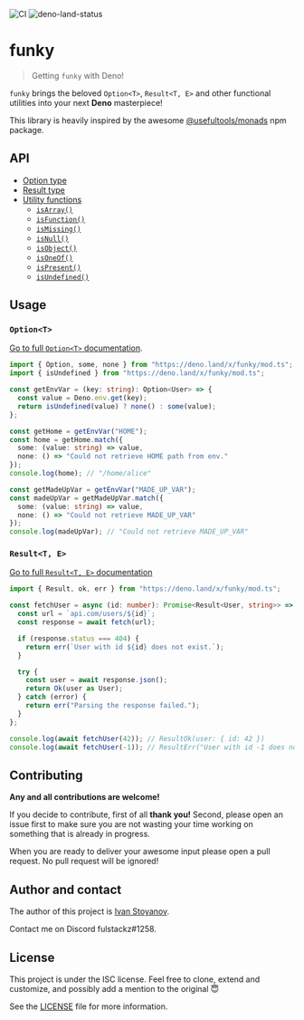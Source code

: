 ![CI](https://github.com/ful-stackz/funky/workflows/CI/badge.svg?branch=master)
![deno-land-status](https://img.shields.io/badge/deno.land%2Fx%2Ffunky-awaiting%20approval-yellow?style=flat&logo=deno&link=https://github.com/denoland/deno_website2/pull/823)

# funky

> Getting `funky` with Deno!

`funky` brings the beloved `Option<T>`, `Result<T, E>` and other functional 
utilities into your next **Deno** masterpiece!

This library is heavily inspired by the awesome
[@usefultools/monads](https://www.npmjs.com/package/@usefultools/monads) npm package.

## API

- [Option type](./lib/option)
- [Result type](./lib/result)
- [Utility functions](./lib/utils)
  - [`isArray()`](./lib/utils#isarray)
  - [`isFunction()`](./lib/utils#isfunction)
  - [`isMissing()`](./lib/utils#ismissing)
  - [`isNull()`](./lib/utils#isnull)
  - [`isObject()`](./lib/utils#isobject)
  - [`isOneOf()`](./lib/utils#isoneof)
  - [`isPresent()`](./lib/utils#ispresent)
  - [`isUndefined()`](./lib/utils#isundefined)

## Usage

### `Option<T>`

[Go to full `Option<T>` documentation](./lib/option).

```typescript
import { Option, some, none } from "https://deno.land/x/funky/mod.ts";
import { isUndefined } from "https://deno.land/x/funky/mod.ts";

const getEnvVar = (key: string): Option<User> => {
  const value = Deno.env.get(key);
  return isUndefined(value) ? none() : some(value);
};

const getHome = getEnvVar("HOME");
const home = getHome.match({
  some: (value: string) => value,
  none: () => "Could not retrieve HOME path from env."
});
console.log(home); // "/home/alice"

const getMadeUpVar = getEnvVar("MADE_UP_VAR");
const madeUpVar = getMadeUpVar.match({
  some: (value: string) => value,
  none: () => "Could not retrieve MADE_UP_VAR"
});
console.log(madeUpVar); // "Could not retrieve MADE_UP_VAR"
```

### `Result<T, E>`

[Go to full `Result<T, E>` documentation](./lib/result)

```typescript
import { Result, ok, err } from "https://deno.land/x/funky/mod.ts";

const fetchUser = async (id: number): Promise<Result<User, string>> => {
  const url = `api.com/users/${id}`;
  const response = await fetch(url);

  if (response.status === 404) {
    return err(`User with id ${id} does not exist.`);
  }

  try {
    const user = await response.json();
    return Ok(user as User);
  } catch (error) {
    return err("Parsing the response failed.");
  }
};

console.log(await fetchUser(42)); // ResultOk(user: { id: 42 })
console.log(await fetchUser(-1)); // ResultErr("User with id -1 does not exist.")
```

## Contributing

**Any and all contributions are welcome!**

If you decide to contribute, first of all **thank you!** Second, please open
an issue first to make sure you are not wasting your time working on something
that is already in progress.

When you are ready to deliver your awesome input please open a pull request.
No pull request will be ignored!

## Author and contact

The author of this project is [Ivan Stoyanov](https://github.com/ful-stackz).

Contact me on Discord fulstackz#1258.

## License

This project is under the ISC license. Feel free to clone, extend and customize,
and possibly add a mention to the original 😇

See the [LICENSE](./LICENSE) file for more information.
